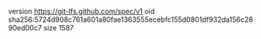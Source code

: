 version https://git-lfs.github.com/spec/v1
oid sha256:5724d908c761a601a80fae1363555ecebfc155d0801df932da156c2890ed00c7
size 1587
